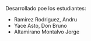 Desarrollado poe los estudiantes:
- Ramirez Rodriguez, Andru
- Yace Asto, Don Bruno
- Altamirano Montalvo Jorge
